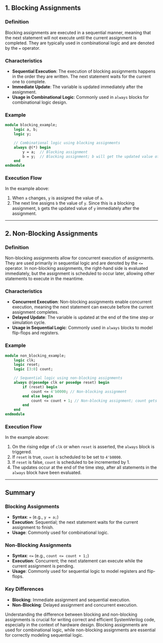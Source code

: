 ## 1. Blocking Assignments

### Definition
Blocking assignments are executed in a sequential manner, meaning that the next statement will not execute until the current assignment is completed. They are typically used in combinational logic and are denoted by the `=` operator.

### Characteristics
- **Sequential Execution**: The execution of blocking assignments happens in the order they are written. The next statement waits for the current one to complete.
- **Immediate Update**: The variable is updated immediately after the assignment.
- **Usage in Combinational Logic**: Commonly used in `always` blocks for combinational logic design.

### Example
```systemverilog
module blocking_example;
    logic a, b;
    logic y;

    // Combinational logic using blocking assignments
    always @(*) begin
        y = a;  // Blocking assignment
        b = y;  // Blocking assignment; b will get the updated value of y immediately
    end
endmodule
```

### Execution Flow
In the example above:
1. When `a` changes, `y` is assigned the value of `a`.
2. The next line assigns `b` the value of `y`. Since this is a blocking assignment, `b` gets the updated value of `y` immediately after the assignment.

---

## 2. Non-Blocking Assignments

### Definition
Non-blocking assignments allow for concurrent execution of assignments. They are used primarily in sequential logic and are denoted by the `<=` operator. In non-blocking assignments, the right-hand side is evaluated immediately, but the assignment is scheduled to occur later, allowing other statements to execute in the meantime.

### Characteristics
- **Concurrent Execution**: Non-blocking assignments enable concurrent execution, meaning the next statement can execute before the current assignment completes.
- **Delayed Update**: The variable is updated at the end of the time step or simulation cycle.
- **Usage in Sequential Logic**: Commonly used in `always` blocks to model flip-flops and registers.

### Example
```systemverilog
module non_blocking_example;
    logic clk;
    logic reset;
    logic [3:0] count;

    // Sequential logic using non-blocking assignments
    always @(posedge clk or posedge reset) begin
        if (reset) begin
            count <= 4'b0000; // Non-blocking assignment
        end else begin
            count <= count + 1; // Non-blocking assignment; count gets updated later
        end
    end
endmodule
```

### Execution Flow
In the example above:
1. On the rising edge of `clk` or when `reset` is asserted, the `always` block is triggered.
2. If `reset` is true, `count` is scheduled to be set to `4'b0000`.
3. If `reset` is false, `count` is scheduled to be incremented by 1.
4. The updates occur at the end of the time step, after all statements in the `always` block have been evaluated.

---

## Summary
### Blocking Assignments
- **Syntax**: `=` (e.g., `y = a;`)
- **Execution**: Sequential; the next statement waits for the current assignment to finish.
- **Usage**: Commonly used for combinational logic.

### Non-Blocking Assignments
- **Syntax**: `<=` (e.g., `count <= count + 1;`)
- **Execution**: Concurrent; the next statement can execute while the current assignment is pending.
- **Usage**: Commonly used for sequential logic to model registers and flip-flops.

### Key Differences
- **Blocking**: Immediate assignment and sequential execution.
- **Non-Blocking**: Delayed assignment and concurrent execution.

Understanding the difference between blocking and non-blocking assignments is crucial for writing correct and efficient SystemVerilog code, especially in the context of hardware design. Blocking assignments are used for combinational logic, while non-blocking assignments are essential for correctly modeling sequential logic.
